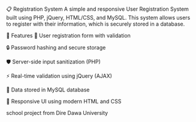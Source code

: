 📋 Registration System
A simple and responsive User Registration System built using PHP, jQuery, HTML/CSS, and MySQL. This system allows users to register with their information, which is securely stored in a database.

🚀 Features
🧾 User registration form with validation

🔒 Password hashing and secure storage

🛡️ Server-side input sanitization (PHP)

⚡ Real-time validation using jQuery (AJAX)

💾 Data stored in MySQL database

🎨 Responsive UI using modern HTML and CSS
  

school project from Dire Dawa University 